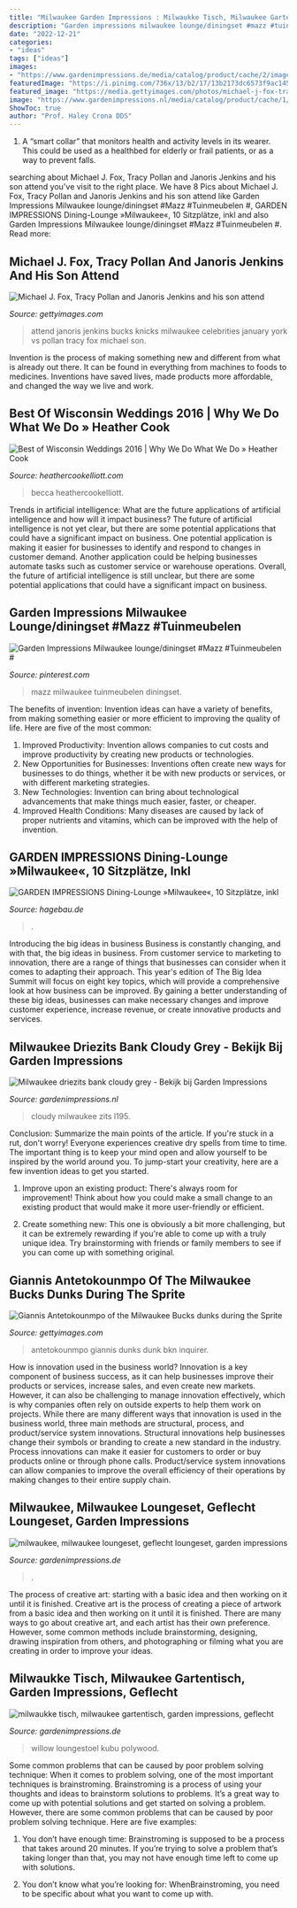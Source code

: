 ```yaml
---
title: "Milwaukee Garden Impressions : Milwaukke Tisch, Milwaukee Gartentisch, Garden Impressions, Geflecht"
description: "Garden impressions milwaukee lounge/diningset #mazz #tuinmeubelen #"
date: "2022-12-21"
categories:
- "ideas"
tags: ["ideas"]
images:
- "https://www.gardenimpressions.de/media/catalog/product/cache/2/image/1800x/040ec09b1e35df139433887a97daa66f/6/0/60360GT_60360GT_Q.jpg"
featuredImage: "https://i.pinimg.com/736x/13/b2/17/13b2173dc6573f9ac14520320f87f523--milwaukee-lounges.jpg"
featured_image: "https://media.gettyimages.com/photos/michael-j-fox-tracy-pollan-and-janoris-jenkins-and-his-son-attend-picture-id631004746"
image: "https://www.gardenimpressions.nl/media/catalog/product/cache/1/image/1800x/040ec09b1e35df139433887a97daa66f/0/7/07340GT_07340GT_Q_2.jpg"
ShowToc: true
author: "Prof. Haley Crona DDS"
---
```



1. A “smart collar” that monitors health and activity levels in its wearer. This could be used as a healthbed for elderly or frail patients, or as a way to prevent falls. 

	

		
searching about Michael J. Fox, Tracy Pollan and Janoris Jenkins and his son attend you've visit to the right place. We have 8 Pics about Michael J. Fox, Tracy Pollan and Janoris Jenkins and his son attend like Garden Impressions Milwaukee lounge/diningset #Mazz #Tuinmeubelen #, GARDEN IMPRESSIONS Dining-Lounge »Milwaukee«, 10 Sitzplätze, inkl and also Garden Impressions Milwaukee lounge/diningset #Mazz #Tuinmeubelen #. Read more:
		
    
## Michael J. Fox, Tracy Pollan And Janoris Jenkins And His Son Attend

<img loading=lazy src="https://media.gettyimages.com/photos/michael-j-fox-tracy-pollan-and-janoris-jenkins-and-his-son-attend-picture-id631004746" onerror="this.onerror=null;this.src='https://tse3.mm.bing.net/th?id=OIP.yp8EFniqWoMHCtppb5dKBgHaFi&amp;pid=15.1';" alt="Michael J. Fox, Tracy Pollan and Janoris Jenkins and his son attend">

_Source: gettyimages.com_

>attend janoris jenkins bucks knicks milwaukee celebrities january york vs pollan tracy fox michael son. 

	

Invention is the process of making something new and different from what is already out there. It can be found in everything from machines to foods to medicines. Inventions have saved lives, made products more affordable, and changed the way we live and work.

    
## Best Of Wisconsin Weddings 2016 | Why We Do What We Do » Heather Cook

<img loading=lazy src="https://heathercookelliott.com/blog/wp-content/uploads/2017/03/milwaukee-wisconsin-best-wedding-photography_148(pp_w768_h512).jpg" onerror="this.onerror=null;this.src='https://tse4.mm.bing.net/th?id=OIP.wFdy452ZyUeQ0A34FKObBQHaE8&amp;pid=15.1';" alt="Best of Wisconsin Weddings 2016 | Why We Do What We Do » Heather Cook">

_Source: heathercookelliott.com_

>becca heathercookelliott. 

	

Trends in artificial intelligence: What are the future applications of artificial intelligence and how will it impact business?
The future of artificial intelligence is not yet clear, but there are some potential applications that could have a significant impact on business. One potential application is making it easier for businesses to identify and respond to changes in customer demand. Another application could be helping businesses automate tasks such as customer service or warehouse operations. Overall, the future of artificial intelligence is still unclear, but there are some potential applications that could have a significant impact on business.

    
## Garden Impressions Milwaukee Lounge/diningset #Mazz #Tuinmeubelen #

<img loading=lazy src="https://i.pinimg.com/736x/13/b2/17/13b2173dc6573f9ac14520320f87f523--milwaukee-lounges.jpg" onerror="this.onerror=null;this.src='https://tse1.mm.bing.net/th?id=OIP.D_j3Bu4O3_92KrqiW4pNngHaHa&amp;pid=15.1';" alt="Garden Impressions Milwaukee lounge/diningset #Mazz #Tuinmeubelen #">

_Source: pinterest.com_

>mazz milwaukee tuinmeubelen diningset. 

	

The benefits of invention:
Invention ideas can have a variety of benefits, from making something easier or more efficient to improving the quality of life. Here are five of the most common: 
1. Improved Productivity: Invention allows companies to cut costs and improve productivity by creating new products or technologies.
2. New Opportunities for Businesses: Inventions often create new ways for businesses to do things, whether it be with new products or services, or with different marketing strategies.
3. New Technologies: Invention can bring about technological advancements that make things much easier, faster, or cheaper.
4. Improved Health Conditions: Many diseases are caused by lack of proper nutrients and vitamins, which can be improved with the help of invention. 
    
## GARDEN IMPRESSIONS Dining-Lounge »Milwaukee«, 10 Sitzplätze, Inkl

<img loading=lazy src="https://image.hagebau.de/web_detail/dining-lounge-milwaukee-10-sitzplaetze-inkl-auflagen--1000000000073225.jpg" onerror="this.onerror=null;this.src='https://tse4.mm.bing.net/th?id=OIP.1K-0uGrCRZpKnCcpuhUNjAAAAA&amp;pid=15.1';" alt="GARDEN IMPRESSIONS Dining-Lounge »Milwaukee«, 10 Sitzplätze, inkl">

_Source: hagebau.de_

>. 

	

Introducing the big ideas in business
Business is constantly changing, and with that, the big ideas in business. From customer service to marketing to innovation, there are a range of things that businesses can consider when it comes to adapting their approach. 
This year's edition of The Big Idea Summit will focus on eight key topics, which will provide a comprehensive look at how business can be improved. By gaining a better understanding of these big ideas, businesses can make necessary changes and improve customer experience, increase revenue, or create innovative products and services.

    
## Milwaukee Driezits Bank Cloudy Grey - Bekijk Bij Garden Impressions

<img loading=lazy src="https://www.gardenimpressions.nl/media/catalog/product/cache/1/image/1800x/040ec09b1e35df139433887a97daa66f/0/7/07340GT_07340GT_Q_2.jpg" onerror="this.onerror=null;this.src='https://tse1.mm.bing.net/th?id=OIP.n8P3O80OQHaBAT5phddclQD6D6&amp;pid=15.1';" alt="Milwaukee driezits bank cloudy grey - Bekijk bij Garden Impressions">

_Source: gardenimpressions.nl_

>cloudy milwaukee zits l195. 

	

Conclusion: Summarize the main points of the article.
If you're stuck in a rut, don't worry! Everyone experiences creative dry spells from time to time. The important thing is to keep your mind open and allow yourself to be inspired by the world around you. To jump-start your creativity, here are a few invention ideas to get you started.
1. Improve upon an existing product: There's always room for improvement! Think about how you could make a small change to an existing product that would make it more user-friendly or efficient.

2. Create something new: This one is obviously a bit more challenging, but it can be extremely rewarding if you're able to come up with a truly unique idea. Try brainstorming with friends or family members to see if you can come up with something original.


    
## Giannis Antetokounmpo Of The Milwaukee Bucks Dunks During The Sprite

<img loading=lazy src="https://media.gettyimages.com/photos/giannis-antetokounmpo-of-the-milwaukee-bucks-dunks-during-the-sprite-picture-id463468016" onerror="this.onerror=null;this.src='https://tse2.mm.bing.net/th?id=OIP.x0WJKKNEy4Nz4rvgoKFAqwHaJX&amp;pid=15.1';" alt="Giannis Antetokounmpo of the Milwaukee Bucks dunks during the Sprite">

_Source: gettyimages.com_

>antetokounmpo giannis dunks dunk bkn inquirer. 

	

How is innovation used in the business world?
Innovation is a key component of business success, as it can help businesses improve their products or services, increase sales, and even create new markets. However, it can also be challenging to manage innovation effectively, which is why companies often rely on outside experts to help them work on projects. 
While there are many different ways that innovation is used in the business world, three main methods are structural, process, and product/service system innovations. Structural innovations help businesses change their symbols or branding to create a new standard in the industry. Process innovations can make it easier for customers to order or buy products online or through phone calls. Product/service system innovations can allow companies to improve the overall efficiency of their operations by making changes to their entire supply chain.

    
## Milwaukee, Milwaukee Loungeset, Geflecht Loungeset, Garden Impressions

<img loading=lazy src="https://www.gardenimpressions.de/media/catalog/product/cache/2/image/1800x/040ec09b1e35df139433887a97daa66f/6/0/60360GT_60360GT_Q.jpg" onerror="this.onerror=null;this.src='https://tse2.mm.bing.net/th?id=OIP.juNLHBgi9pWfWmWH30xsBQHaE8&amp;pid=15.1';" alt="milwaukee, milwaukee loungeset, geflecht loungeset, garden impressions">

_Source: gardenimpressions.de_

>. 

	

The process of creative art: starting with a basic idea and then working on it until it is finished.
Creative art is the process of creating a piece of artwork from a basic idea and then working on it until it is finished. There are many ways to go about creative art, and each artist has their own preference. However, some common methods include brainstorming, designing, drawing inspiration from others, and photographing or filming what you are creating in order to improve your ideas.

    
## Milwaukke Tisch, Milwaukee Gartentisch, Garden Impressions, Geflecht

<img loading=lazy src="https://www.gardenimpressions.de/media/catalog/product/cache/2/image/1800x/040ec09b1e35df139433887a97daa66f/6/0/60366GT_60366GT_Q.jpg" onerror="this.onerror=null;this.src='https://tse3.mm.bing.net/th?id=OIP.XC7GrSDE3UKj0x05gpgcJAHaFM&amp;pid=15.1';" alt="milwaukke tisch, milwaukee gartentisch, garden impressions, geflecht">

_Source: gardenimpressions.de_

>willow loungestoel kubu polywood. 

	

Some common problems that can be caused by poor problem solving technique:
When it comes to problem solving, one of the most important techniques is brainstroming. Brainstroming is a process of using your thoughts and ideas to brainstorm solutions to problems. It’s a great way to come up with potential solutions and get started on solving a problem. However, there are some common problems that can be caused by poor problem solving technique. Here are five examples:
1) You don’t have enough time: Brainstroming is supposed to be a process that takes around 20 minutes. If you’re trying to solve a problem that’s taking longer than that, you may not have enough time left to come up with solutions.

2) You don’t know what you’re looking for: WhenBrainstroming, you need to be specific about what you want to come up with.

